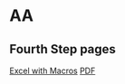 # AA

## Fourth Step pages

[Excel with Macros](https://github.com/aashareduser/aa/blob/main/Fourth_Step_Inventory.xlsm)
[PDF](https://github.com/aashareduser/aa/blob/main/Fourth_Step_Inventory.pdf)


